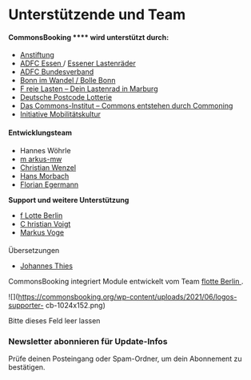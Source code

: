 #  Unterstützende und Team

####  CommonsBooking **** wird unterstützt durch:

  * [ Anstiftung ](https://anstiftung.de/)
  * [ ADFC Essen ](https://www.adfc-nrw.de/kreisverbaende/kv-essen/kreisverband-essen.html) / [ Essener Lastenräder ](https://essener-lastenrad.de/)
  * [ ADFC Bundesverband ](https://www.adfc.de/)
  * [ Bonn im Wandel / Bolle Bonn ](https://bonnimwandel.de/)
  * [ F ](https://freie-lasten.org/) [ reie Lasten – Dein Lastenrad in Marburg ](https://freie-lasten.org/)
  * [ Deutsche Postcode Lotterie ](https://www.postcode-lotterie.de/projekte)
  * [ Das Commons-Institut – Commons entstehen durch Commoning ](https://commons-institut.org/)
  * [ Initiative Mobilitätskultur ](https://www.phineo.org/projekte/initiative-mobilit%C3%A4tskultur)

####  Entwicklungsteam

  * Hannes Wöhrle 
  * [ m ](https://github.com/markus-mw) [ arkus-mw ](https://github.com/markus-mw)
  * [ Christian Wenzel ](https://github.com/chriwen)
  * [ Hans Morbach ](http://github.com/hansmorb/)
  * [ Florian Egermann ](https://github.com/flegfleg)

**Support und weitere Unterstützung**

  * [ f ](https://github.com/flotte-berlin) [ Lotte Berlin ](https://github.com/flotte-berlin)
  * [ C ](https://github.com/christianvoigt) [ hristian Voigt ](https://github.com/christianvoigt)
  * [ Markus Voge ](https://github.com/sgrubsmyon)

####  
Übersetzungen

  * [ Johannes Thies ](https://roesrath-velocity.de)

CommonsBooking integriert Module entwickelt vom Team [ flotte Berlin
](https://github.com/flotte-berlin) .

![](https://commonsbooking.org/wp-content/uploads/2021/06/logos-supporter-
cb-1024x152.png)

Bitte dieses Feld leer lassen

###  Newsletter abonnieren für Update-Infos

Prüfe deinen Posteingang oder Spam-Ordner, um dein Abonnement zu bestätigen.

